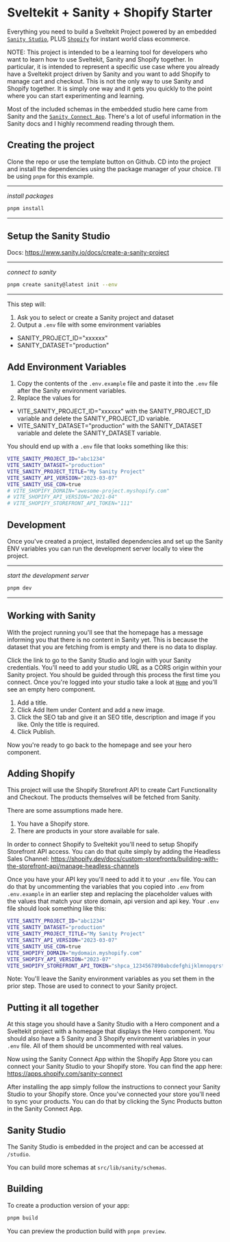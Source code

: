 # Sveltekit + Sanity + Shopify Starter

Everything you need to build a Sveltekit Project powered by an embedded [`Sanity Studio`](https://sanity.io), PLUS [`Shopify`](https://shopify.com) for instant world class ecommerce.

NOTE: This project is intended to be a learning tool for developers who want to learn how to use Sveltekit, Sanity and Shopify together. In particular, it is intended to represent a specific use case where you already have a Sveltekit project driven by Sanity and you want to add Shopify to manage cart and checkout. This is not the only way to use Sanity and Shopify together. It is simply one way and it gets you quickly to the point where you can start experimenting and learning.

Most of the included schemas in the embedded studio here came from Sanity and the [`Sanity Connect App`](https://www.sanity.io/docs/sanity-connect-for-shopify). There's a lot of useful information in the Sanity docs and I highly recommend reading through them.

## Creating the project

Clone the repo or use the template button on Github. CD into the project and install the dependencies using the package manager of your choice. I'll be using `pnpm` for this example.

---

_install packages_

```bash
pnpm install
```

---

## Setup the Sanity Studio

Docs: https://www.sanity.io/docs/create-a-sanity-project

---

_connect to sanity_

```bash
pnpm create sanity@latest init --env
```

---

This step will:

1. Ask you to select or create a Sanity project and dataset
2. Output a `.env` file with some environment variables

- SANITY_PROJECT_ID="xxxxxx"
- SANITY_DATASET="production"

## Add Environment Variables

1. Copy the contents of the `.env.example` file and paste it into the `.env` file after the Sanity environment variables.
2. Replace the values for

- VITE_SANITY_PROJECT_ID="xxxxxx" with the SANITY_PROJECT_ID variable and delete the SANITY_PROJECT_ID variable.
- VITE_SANITY_DATASET="production" with the SANITY_DATASET variable and delete the SANITY_DATASET variable.

You should end up with a `.env` file that looks something like this:

```bash
VITE_SANITY_PROJECT_ID="abc1234"
VITE_SANITY_DATASET="production"
VITE_SANITY_PROJECT_TITLE="My Sanity Project"
VITE_SANITY_API_VERSION="2023-03-07"
VITE_SANITY_USE_CDN=true
# VITE_SHOPIFY_DOMAIN="awesome-project.myshopify.com"
# VITE_SHOPIFY_API_VERSION="2021-04"
# VITE_SHOPIFY_STOREFRONT_API_TOKEN="111"
```

## Development

Once you've created a project, installed dependencies and set up the Sanity ENV variables you can run the development server locally to view the project.

---

_start the development server_

```bash
pnpm dev
```

---

## Working with Sanity

With the project running you'll see that the homepage has a message informing you that there is no content in Sanity yet. This is because the dataset that you are fetching from is empty and there is no data to display.

Click the link to go to the Sanity Studio and login with your Sanity credentials. You'll need to add your studio URL as a CORS origin within your Sanity project. You should be guided through this process the first time you connect. Once you're logged into your studio take a look at [`Home`](/studio/desk/home) and you'll see an empty hero component.

1. Add a title.
2. Click Add Item under Content and add a new image.
3. Click the SEO tab and give it an SEO title, description and image if you like. Only the title is required.
4. Click Publish.

Now you're ready to go back to the homepage and see your hero component.

## Adding Shopify

This project will use the Shopify Storefront API to create Cart Functionality and Checkout. The products themselves will be fetched from Sanity.

There are some assumptions made here.

1. You have a Shopify store.
2. There are products in your store available for sale.

In order to connect Shopify to Sveltekit you'll need to setup Shopify Storefront API access. You can do that quite simply by adding the Headless Sales Channel: https://shopify.dev/docs/custom-storefronts/building-with-the-storefront-api/manage-headless-channels

Once you have your API key you'll need to add it to your `.env` file. You can do that by uncommenting the variables that you copied into `.env` from `.env.example` in an earlier step and replacing the placeholder values with the values that match your store domain, api version and api key. Your `.env` file should look something like this:

```bash
VITE_SANITY_PROJECT_ID="abc1234"
VITE_SANITY_DATASET="production"
VITE_SANITY_PROJECT_TITLE="My Sanity Project"
VITE_SANITY_API_VERSION="2023-03-07"
VITE_SANITY_USE_CDN=true
VITE_SHOPIFY_DOMAIN="mydomain.myshopify.com"
VITE_SHOPIFY_API_VERSION="2023-07"
VITE_SHOPIFY_STOREFRONT_API_TOKEN="shpca_1234567890abcdefghijklmnopqrstuvwxyz"
```

Note: You'll leave the Sanity environment variables as you set them in the prior step. Those are used to connect to your Sanity project.

## Putting it all together

At this stage you should have a Sanity Studio with a Hero component and a Sveltekit project with a homepage that displays the Hero component. You should also have a 5 Sanity and 3 Shopify environment variables in your `.env` file. All of them should be uncommented with real values.

Now using the Sanity Connect App within the Shopify App Store you can connect your Sanity Studio to your Shopify store. You can find the app here: https://apps.shopify.com/sanity-connect

After installing the app simply follow the instructions to connect your Sanity Studio to your Shopify store. Once you've connected your store you'll need to sync your products. You can do that by clicking the Sync Products button in the Sanity Connect App.

## Sanity Studio

The Sanity Studio is embedded in the project and can be accessed at `/studio`.

You can build more schemas at `src/lib/sanity/schemas`.

## Building

To create a production version of your app:

```bash
pnpm build
```

You can preview the production build with `pnpm preview`.
